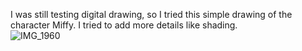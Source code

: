 I was still testing digital drawing, so I tried this simple drawing of the character Miffy. I tried to add more details like shading.  
![IMG_1960](https://github.com/user-attachments/assets/58cb7a36-9b0c-47e6-ba07-10fb584fb600)
